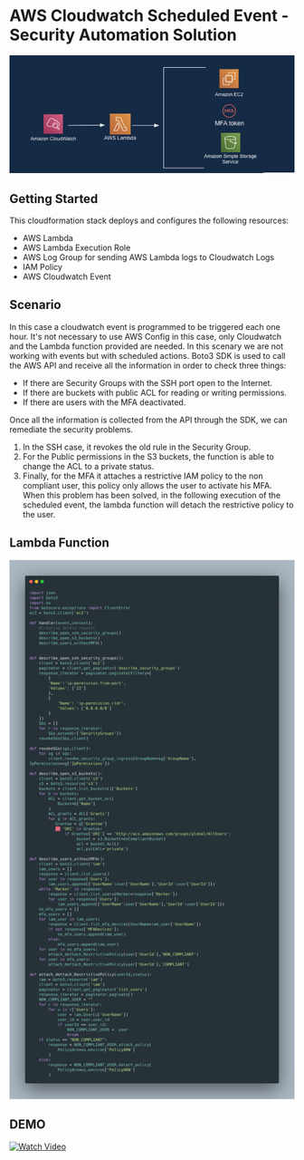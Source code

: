 # AWS Cloudwatch Scheduled Event - Security Automation Solution
![alt text](./AWS_Cloudwatch_remediation.png)

## Getting Started

This cloudformation stack deploys and configures the following resources:

* AWS Lambda
* AWS Lambda Execution Role
* AWS Log Group for sending AWS Lambda logs to Cloudwatch Logs
* IAM Policy
* AWS Cloudwatch Event

## Scenario

In this case a cloudwatch event is programmed to be triggered each one hour. It's not necessary to use AWS Config in this case, only Cloudwatch and the Lambda function provided are needed.
In this scenary we are not working with events but with scheduled actions. Boto3 SDK is used to call the AWS API and receive all the information in order to check three things:

  * If there are Security Groups with the SSH port open to the Internet.
  * If there are buckets with public ACL for reading or writing permissions.
  * If there are users with the MFA deactivated.

  
Once all the information is collected from the API through the SDK, we can remediate the security problems.
1. In the SSH case, it revokes the old rule in the Security Group.
2. For the Public permissions in the S3 buckets, the function is able to change the ACL to a private status.
3. Finally, for the MFA it attaches a restrictive IAM policy to the non compliant user, this policy only allows the user to activate his MFA. When this problem has been solved, in the following execution of the scheduled event, the lambda function will detach the restrictive policy to the user.

## Lambda Function
![alt text](./lambda2.png)

## DEMO
[![Watch Video](https://img.youtube.com/vi/3-K7uLUBQms/0.jpg)](https://www.youtube.com/watch?v=3-K7uLUBQms)

